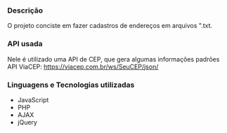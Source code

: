 ### Descrição
O projeto conciste em fazer cadastros de endereços em arquivos ".txt.<br>

### API usada
Nele é utilizado uma API de CEP, que gera algumas informações padrões
API ViaCEP: https://viacep.com.br/ws/SeuCEP/json/

### Linguagens e Tecnologias utilizadas
- JavaScript 
- PHP
- AJAX
- jQuery 




